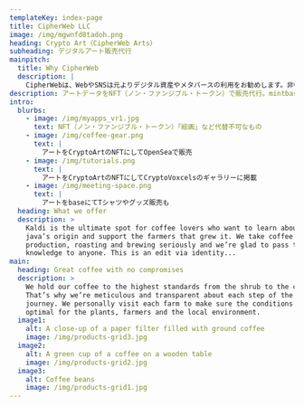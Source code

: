 ```yaml
---
templateKey: index-page
title: CipherWeb LLC
image: /img/mgwnfd8tadoh.png
heading: Crypto Art（CipherWeb Arts）
subheading: デジタルアート販売代行
mainpitch:
  title: Why CipherWeb
  description: |
    CipherWebは、WebやSNSは元よりデジタル資産やメタバースの利用をお勧めします。非中央集権を好み、パブリックなサービスを推奨します。
description: アートデータをNFT（ノン・ファンジブル・トークン）で販売代行。mintbase、OpenSeaで販売。CryptoVoxcelsのギャラリーで紹介などで訴求。Tシャツやグッズ販売も。
intro:
  blurbs:
    - image: /img/myapps_vr1.jpg
      text: NFT（ノン・ファンジブル・トークン）「絵画」など代替不可なもの
    - image: /img/coffee-gear.png
      text: |
        アートをCryptoArtのNFTにしてOpenSeaで販売
    - image: /img/tutorials.png
      text: |
        アートをCryptoArtのNFTにしてCryptoVoxcelsのギャラリーに掲載
    - image: /img/meeting-space.png
      text: |
        アートをbaseにてTシャツやグッズ販売も
  heading: What we offer
  description: >
    Kaldi is the ultimate spot for coffee lovers who want to learn about their
    java’s origin and support the farmers that grew it. We take coffee
    production, roasting and brewing seriously and we’re glad to pass that
    knowledge to anyone. This is an edit via identity...
main:
  heading: Great coffee with no compromises
  description: >
    We hold our coffee to the highest standards from the shrub to the cup.
    That’s why we’re meticulous and transparent about each step of the coffee’s
    journey. We personally visit each farm to make sure the conditions are
    optimal for the plants, farmers and the local environment.
  image1:
    alt: A close-up of a paper filter filled with ground coffee
    image: /img/products-grid3.jpg
  image2:
    alt: A green cup of a coffee on a wooden table
    image: /img/products-grid2.jpg
  image3:
    alt: Coffee beans
    image: /img/products-grid1.jpg
---
```

